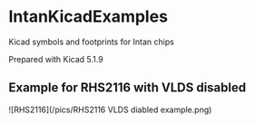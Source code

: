 # IntanKicadExamples
Kicad symbols and footprints for Intan chips

Prepared with Kicad 5.1.9

## Example for RHS2116 with VLDS disabled

![RHS2116](/pics/RHS2116 VLDS diabled example.png)